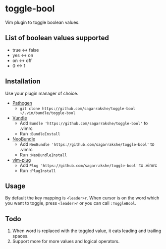 # toggle-bool

Vim plugin to toggle boolean values.


## List of boolean values supported

- true <-> false 
- yes <-> on 
- on <-> off
- 0 <-> 1


## Installation

Use your plugin manager of choice.

- [Pathogen](https://github.com/tpope/vim-pathogen)
  - `git clone https://github.com/sagarrakshe/toggle-bool ~/.vim/bundle/toggle-bool`
- [Vundle](https://github.com/gmarik/vundle)
  - Add `Bundle 'https://github.com/sagarrakshe/toggle-bool'` to .vimrc
  - Run `:BundleInstall`
- [NeoBundle](https://github.com/Shougo/neobundle.vim)
  - Add `NeoBundle 'https://github.com/sagarrakshe/toggle-bool'` to .vimrc
  - Run `:NeoBundleInstall`
- [vim-plug](https://github.com/junegunn/vim-plug)
  - Add `Plug 'https://github.com/sagarrakshe/toggle-bool'` to .vimrc
  - Run `:PlugInstall`


## Usage

By default the key mapping is `<leader>r`. When cursor is on the word which you
want to toggle, press `<leader>r` or you can call `:ToggleBool`.


## Todo

1. When word is replaced with the toggled value, it eats leading and trailing
   spaces.
2. Support more for more values and logical operators.
